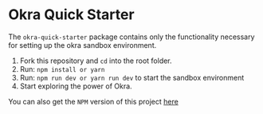 # Okra Quick Starter

The `okra-quick-starter` package contains only the functionality necessary for setting up the okra sandbox environment.

1. Fork this repository and `cd` into the root folder.
2. Run: `npm install or yarn`
3. Run: `npm run dev or yarn run dev` to start the sandbox environment
4. Start exploring the power of Okra.

You can also get the `NPM` version of this project [here](https://www.npmjs.com/package/okra-quick-starter)
